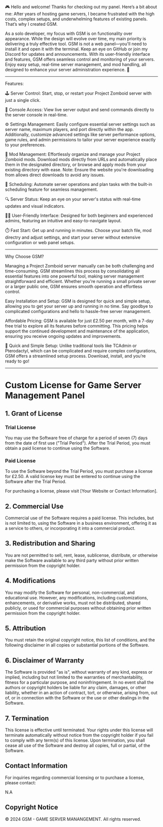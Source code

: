 🎮 Hello and welcome! Thanks for checking out my panel. Here’s a bit about me: After years of hosting game servers, I became frustrated with the high costs, complex setups, and underwhelming features of existing panels. That’s why I created GSM.

As a solo developer, my focus with GSM is on functionality over appearance. While the design will evolve over time, my main priority is delivering a truly effective tool. GSM is not a web panel—you'll need to install it and open it with the terminal. Keep an eye on GitHub or join my Discord for updates and announcements. With its user-friendly interface and features, GSM offers seamless control and monitoring of your servers. Enjoy easy setup, real-time server management, and mod handling, all designed to enhance your server administration experience. 🌟

------------------------------------------------------------------------------------------------

Features:

🕹️ Server Control: Start, stop, or restart your Project Zomboid server with just a single click.

📜 Console Access: View live server output and send commands directly to the server console in real-time.

⚙️ Settings Management: Easily configure essential server settings such as server name, maximum players, and port directly within the app. Additionally, customize advanced settings like server performance options, game rules, and admin permissions to tailor your server experience exactly to your preferences.

🧩 Mod Management: Effortlessly organize and manage your Project Zomboid mods. Download mods directly from URLs and automatically place them in the designated directory, or browse and apply mods from your existing directory with ease. Note: Ensure the website you're downloading from allows direct downloads to avoid any issues.

📅 Scheduling: Automate server operations and plan tasks with the built-in scheduling feature for seamless management.

🔍 Server Status: Keep an eye on your server's status with real-time updates and visual indicators.

👨‍💻 User-Friendly Interface: Designed for both beginners and experienced admins, featuring an intuitive and easy-to-navigate layout.

⏱️ Fast Start: Get up and running in minutes. Choose your batch file, mod directry and adjust settings, and start your server without extensive configuration or web panel setups.

------------------------------------------------------------------------------------------------

Why Choose GSM?

Managing a Project Zomboid server manually can be both challenging and time-consuming. GSM streamlines this process by consolidating all essential features into one powerful tool, making server management straightforward and efficient. Whether you're running a small private server or a larger public one, GSM ensures smooth operation and effortless control.

Easy Installation and Setup: GSM is designed for quick and simple setup, allowing you to get your server up and running in no time. Say goodbye to complicated configurations and hello to hassle-free server management.

Affordable Pricing: GSM is available for just £2.50 per month, with a 7-day free trial to explore all its features before committing. This pricing helps support the continued development and maintenance of the application, ensuring you receive ongoing updates and improvements.

🚀 Quick and Simple Setup: Unlike traditional tools like TCAdmin or Pterodactyl, which can be complicated and require complex configurations, GSM offers a streamlined setup process. Download, install, and you’re ready to go!

------------------------------------------------------------------------------------------------

# Custom License for Game Server Management Panel

## 1. Grant of License

### Trial License

You may use the Software free of charge for a period of seven (7) days from the date of first use ("Trial Period"). After the Trial Period, you must obtain a paid license to continue using the Software.

### Paid License

To use the Software beyond the Trial Period, you must purchase a license for £2.50. A valid license key must be entered to continue using the Software after the Trial Period. 

For purchasing a license, please visit [Your Website or Contact Information].

## 2. Commercial Use

Commercial use of the Software requires a paid license. This includes, but is not limited to, using the Software in a business environment, offering it as a service to others, or incorporating it into a commercial product.

## 3. Redistribution and Sharing

You are not permitted to sell, rent, lease, sublicense, distribute, or otherwise make the Software available to any third party without prior written permission from the copyright holder.

## 4. Modifications

You may modify the Software for personal, non-commercial, and educational use. However, any modifications, including customizations, enhancements, or derivative works, must not be distributed, shared publicly, or used for commercial purposes without obtaining prior written permission from the copyright holder.

## 5. Attribution

You must retain the original copyright notice, this list of conditions, and the following disclaimer in all copies or substantial portions of the Software.

## 6. Disclaimer of Warranty

The Software is provided "as is", without warranty of any kind, express or implied, including but not limited to the warranties of merchantability, fitness for a particular purpose, and noninfringement. In no event shall the authors or copyright holders be liable for any claim, damages, or other liability, whether in an action of contract, tort, or otherwise, arising from, out of, or in connection with the Software or the use or other dealings in the Software.

## 7. Termination

This license is effective until terminated. Your rights under this license will terminate automatically without notice from the copyright holder if you fail to comply with any term(s) of this license. Upon termination, you shall cease all use of the Software and destroy all copies, full or partial, of the Software.

## Contact Information

For inquiries regarding commercial licensing or to purchase a license, please contact:

N.A

## Copyright Notice

© 2024 GSM - GAME SERVER MANANGEMENT. All rights reserved.
